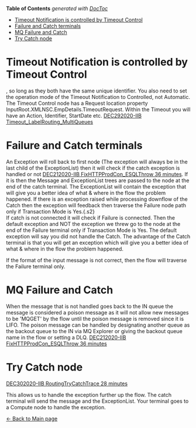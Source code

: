 <!-- START doctoc generated TOC please keep comment here to allow auto update -->
<!-- DON'T EDIT THIS SECTION, INSTEAD RE-RUN doctoc TO UPDATE -->
**Table of Contents**  *generated with [DocToc](https://github.com/thlorenz/doctoc)*

- [Timeout Notification is controlled by Timeout Control](#timeout-notification-is-controlled-by-timeout-control)
- [Failure and Catch terminals](#failure-and-catch-terminals)
- [MQ Failure and Catch](#mq-failure-and-catch)
- [Try Catch node](#try-catch-node)

<!-- END doctoc generated TOC please keep comment here to allow auto update -->

# Timeout Notification is controlled by Timeout Control

, so long as they both have the same unique identifier. You also need
to set the operation mode of the Timeout Notification to Controlled, not
Automatic. The Timeout Control node has a Request location property
InputRoot.XMLNSC.EmpDetails.TimeoutRequest. Within the Timeout you will
have an Action, Identifier, StartDate etc. [DEC292020-IIB Timeout_LabelRouting_MultiQueues](https://drive.google.com/file/d/1sJ3i-KQYDRGw1UG38bU05uUMFCe6r-Pa/view?usp=share_link)

# Failure and Catch terminals

An Exception will roll back to first node (The exception will always be
in the last child of the ExceptionList) then it will check if the catch
exception is handled or not [DEC212020-IIB FixHTTPProdCon_ESQLThrow 36
minutes](https://drive.google.com/file/d/1-KG_swTi1BJSf9WFXBYR-PDvSR_UOSoV/view?usp=share_link). If it is then the Message and ExceptionList trees are passed to
the node at the end of the catch terminal. The ExceptionList will
contain the exception that will give you a better idea of what & where
in the flow the problem happened. If there is an exception raised while
processing downflow of the Catch then the exception will feedback then
traverse the Failure node path only if Transaction Mode is Yes.{.s2}\
If catch is not connected it will check if Failure is connected.
Then the default exception and NOT the exception we threw go to the node
at the end of the Failure terminal only if Transaction Mode is Yes. The
default exception will say you did not handle the Catch. The advantage
of the Catch terminal is that you will get an exception which will give
you a better idea of what & where in the flow the problem
happened.

If the format of the input message is not correct, then the flow will
traverse the Failure terminal only.

# MQ Failure and Catch

When the message that is not handled goes back to the IN queue the
message is considered a poison message as it will not allow new messages
to be 'MQGET' by the flow until the poison message is removed since it is LIFO. The
poison message can be handled by designating another queue as the
backout queue to the IN via MQ Explorer or giving the backout queue name
in the flow or setting a DLQ. [DEC212020-IIB FixHTTPProdCon_ESQLThrow 36
minutes](https://drive.google.com/file/d/1-KG_swTi1BJSf9WFXBYR-PDvSR_UOSoV/view?usp=share_link)

# Try Catch node

[DEC302020-IIB RoutingTryCatchTrace 28 minutes](https://drive.google.com/file/d/1OtA5Kyv5lCXJLzgyIIjcrndxdXGaKBOM/view?usp=share_link)

This allows us to handle the
exception further up the flow. The catch terminal will send the message
and the ExceptionList. Your terminal goes to a Compute node to handle
the exception.


[← Back to Main page](../IIB_ACE.md)